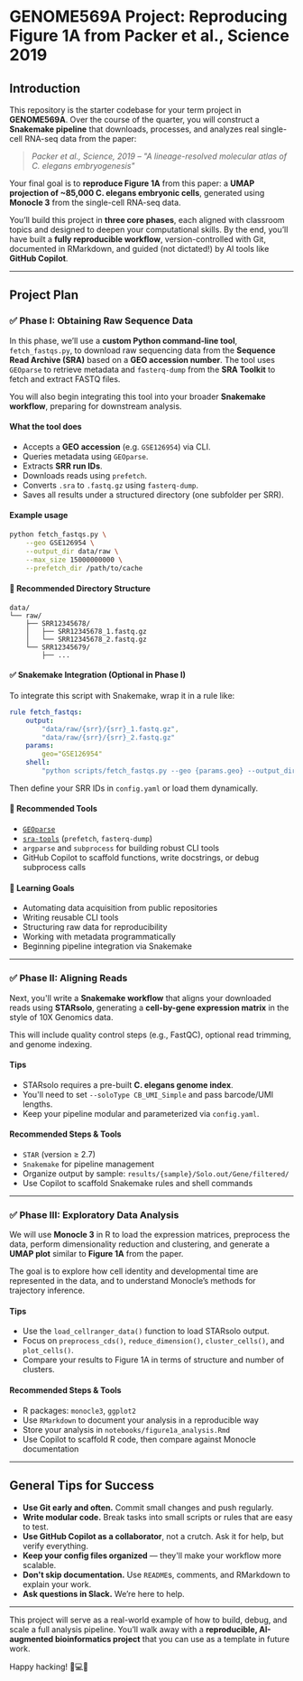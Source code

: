 # GENOME569A Project: Reproducing Figure 1A from Packer et al., Science 2019

## Introduction

This repository is the starter codebase for your term project in **GENOME569A**. Over the course of the quarter, you will construct a **Snakemake pipeline** that downloads, processes, and analyzes real single-cell RNA-seq data from the paper:

> *Packer et al., Science, 2019 – "A lineage-resolved molecular atlas of C. elegans embryogenesis"*

Your final goal is to **reproduce Figure 1A** from this paper: a **UMAP projection of ~85,000 C. elegans embryonic cells**, generated using **Monocle 3** from the single-cell RNA-seq data.

You’ll build this project in **three core phases**, each aligned with classroom topics and designed to deepen your computational skills. By the end, you’ll have built a **fully reproducible workflow**, version-controlled with Git, documented in RMarkdown, and guided (not dictated!) by AI tools like **GitHub Copilot**.

---

## Project Plan

### ✅ Phase I: Obtaining Raw Sequence Data

In this phase, we’ll use a **custom Python command-line tool**, `fetch_fastqs.py`, to download raw sequencing data from the **Sequence Read Archive (SRA)** based on a **GEO accession number**. The tool uses `GEOparse` to retrieve metadata and `fasterq-dump` from the **SRA Toolkit** to fetch and extract FASTQ files.

You will also begin integrating this tool into your broader **Snakemake workflow**, preparing for downstream analysis.

#### What the tool does
- Accepts a **GEO accession** (e.g. `GSE126954`) via CLI.
- Queries metadata using `GEOparse`.
- Extracts **SRR run IDs**.
- Downloads reads using `prefetch`.
- Converts `.sra` to `.fastq.gz` using `fasterq-dump`.
- Saves all results under a structured directory (one subfolder per SRR).

#### Example usage
```bash
python fetch_fastqs.py \
    --geo GSE126954 \
    --output_dir data/raw \
    --max_size 15000000000 \
    --prefetch_dir /path/to/cache
```

#### 📁 Recommended Directory Structure
```
data/
└── raw/
    ├── SRR12345678/
    │   ├── SRR12345678_1.fastq.gz
    │   └── SRR12345678_2.fastq.gz
    └── SRR12345679/
        ├── ...
```

#### ✅ Snakemake Integration (Optional in Phase I)
To integrate this script with Snakemake, wrap it in a rule like:

```yaml
rule fetch_fastqs:
    output:
        "data/raw/{srr}/{srr}_1.fastq.gz",
        "data/raw/{srr}/{srr}_2.fastq.gz"
    params:
        geo="GSE126954"
    shell:
        "python scripts/fetch_fastqs.py --geo {params.geo} --output_dir data/raw --max_size 15000000000"
```

Then define your SRR IDs in `config.yaml` or load them dynamically.

#### 🔧 Recommended Tools
- [`GEOparse`](https://geoparse.readthedocs.io/en/latest/)
- [`sra-tools`](https://github.com/ncbi/sra-tools) (`prefetch`, `fasterq-dump`)
- `argparse` and `subprocess` for building robust CLI tools
- GitHub Copilot to scaffold functions, write docstrings, or debug subprocess calls

#### 🧠 Learning Goals
- Automating data acquisition from public repositories
- Writing reusable CLI tools
- Structuring raw data for reproducibility
- Working with metadata programmatically
- Beginning pipeline integration via Snakemake

---

### ✅ Phase II: Aligning Reads

Next, you'll write a **Snakemake workflow** that aligns your downloaded reads using **STARsolo**, generating a **cell-by-gene expression matrix** in the style of 10X Genomics data.

This will include quality control steps (e.g., FastQC), optional read trimming, and genome indexing.

#### Tips
- STARsolo requires a pre-built **C. elegans genome index**.
- You'll need to set `--soloType CB_UMI_Simple` and pass barcode/UMI lengths.
- Keep your pipeline modular and parameterized via `config.yaml`.

#### Recommended Steps & Tools
- `STAR` (version ≥ 2.7)
- `Snakemake` for pipeline management
- Organize output by sample: `results/{sample}/Solo.out/Gene/filtered/`
- Use Copilot to scaffold Snakemake rules and shell commands

---

### ✅ Phase III: Exploratory Data Analysis

We will use **Monocle 3** in R to load the expression matrices, preprocess the data, perform dimensionality reduction and clustering, and generate a **UMAP plot** similar to **Figure 1A** from the paper.

The goal is to explore how cell identity and developmental time are represented in the data, and to understand Monocle’s methods for trajectory inference.

#### Tips
- Use the `load_cellranger_data()` function to load STARsolo output.
- Focus on `preprocess_cds()`, `reduce_dimension()`, `cluster_cells()`, and `plot_cells()`.
- Compare your results to Figure 1A in terms of structure and number of clusters.

#### Recommended Steps & Tools
- R packages: `monocle3`, `ggplot2`
- Use `RMarkdown` to document your analysis in a reproducible way
- Store your analysis in `notebooks/figure1a_analysis.Rmd`
- Use Copilot to scaffold R code, then compare against Monocle documentation

---

## General Tips for Success

- **Use Git early and often.** Commit small changes and push regularly.
- **Write modular code.** Break tasks into small scripts or rules that are easy to test.
- **Use GitHub Copilot as a collaborator**, not a crutch. Ask it for help, but verify everything.
- **Keep your config files organized** — they'll make your workflow more scalable.
- **Don't skip documentation.** Use `README`s, comments, and RMarkdown to explain your work.
- **Ask questions in Slack.** We’re here to help.

---

This project will serve as a real-world example of how to build, debug, and scale a full analysis pipeline. You’ll walk away with a **reproducible, AI-augmented bioinformatics project** that you can use as a template in future work.

Happy hacking! 🧬💻✨
